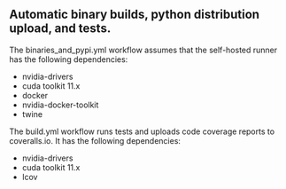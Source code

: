 ## Automatic binary builds, python distribution upload, and tests.

The binaries_and_pypi.yml workflow assumes that the self-hosted runner has the following dependencies:
- nvidia-drivers
- cuda toolkit 11.x
- docker
- nvidia-docker-toolkit
- twine

The build.yml workflow runs tests and uploads code coverage reports to coveralls.io. It has the following dependencies:
- nvidia-drivers
- cuda toolkit 11.x
- lcov
